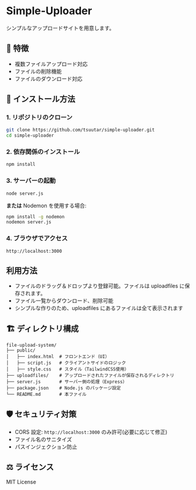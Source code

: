# Simple-Uploader

シンプルなアップロードサイトを用意します。

## 🚀 特徴

- 複数ファイルアップロード対応
- ファイルの削除機能
- ファイルのダウンロード対応

## 📂 インストール方法

### 1. **リポジトリのクローン**

```sh
git clone https://github.com/tsuutar/simple-uploader.git
cd simple-uploader
```

### 2. **依存関係のインストール**

```sh
npm install
```

### 3. **サーバーの起動**

```sh
node server.js
```

**または** Nodemon を使用する場合:

```sh
npm install -g nodemon
nodemon server.js
```

### 4. **ブラウザでアクセス**

```
http://localhost:3000
```

## 利用方法

- ファイルのドラッグ＆ドロップより登録可能。ファイルは uploadfiles に保存されます。
- ファイル一覧からダウンロード、削除可能
- シンプルな作りのため、uploadfiles にあるファイルは全て表示されます

## 🏗 ディレクトリ構成

```
file-upload-system/
├── public/
│   ├── index.html  # フロントエンド（UI）
│   ├── script.js   # クライアントサイドのロジック
│   ├── style.css   # スタイル（TailwindCSS使用）
├── uploadfiles/    # アップロードされたファイルが保存されるディレクトリ
├── server.js       # サーバー側の処理（Express）
├── package.json    # Node.js のパッケージ設定
└── README.md       # 本ファイル
```

## 🛡️ セキュリティ対策

- CORS 設定: `http://localhost:3000` のみ許可(必要に応じて修正)
- ファイル名のサニタイズ
- パスインジェクション防止

## ⚖️ ライセンス

MIT License

